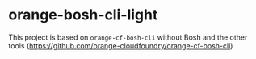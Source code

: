 # orange-bosh-cli-light
This project is based on `orange-cf-bosh-cli` without Bosh and the other tools (https://github.com/orange-cloudfoundry/orange-cf-bosh-cli)
